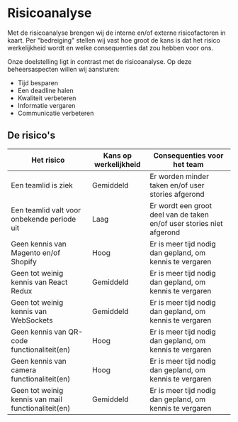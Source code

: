 # Risicoanalyse

Met de risicoanalyse brengen wij de interne en/of externe risicofactoren in kaart. Per "bedreiging" stellen wij vast hoe groot de kans
is dat het risico werkelijkheid wordt en welke consequenties dat zou hebben voor ons.

Onze doelstelling ligt in contrast met de risicoanalyse. Op deze beheersaspecten willen wij aansturen:
* Tijd besparen
* Een deadline halen
* Kwaliteit verbeteren
* Informatie vergaren
* Communicatie verbeteren

## De risico's

| Het risico                                          | Kans op werkelijkheid | Consequenties voor het team                                           |
|-----------------------------------------------------|-----------------------|-----------------------------------------------------------------------|
| Een teamlid is ziek                                 |       Gemiddeld       | Er worden minder taken en/of user stories afgerond                    |
| Een teamlid valt voor onbekende periode uit         |          Laag         | Er wordt een groot deel van de taken en/of user stories niet afgerond |
| Geen kennis van Magento en/of Shopify               |          Hoog         | Er is meer tijd nodig dan gepland, om kennis te vergaren              |
| Geen tot weinig kennis van React Redux              |       Gemiddeld       | Er is meer tijd nodig dan gepland, om kennis te vergaren              |
| Geen tot weinig kennis van WebSockets               |       Gemiddeld       | Er is meer tijd nodig dan gepland, om kennis te vergaren              |
| Geen kennis van QR-code functionaliteit(en)         |          Hoog         | Er is meer tijd nodig dan gepland, om kennis te vergaren              |
| Geen kennis van camera functionaliteit(en)          |          Hoog         | Er is meer tijd nodig dan gepland, om kennis te vergaren              |
| Geen tot weinig kennis van mail functionaliteit(en) |       Gemiddeld       | Er is meer tijd nodig dan gepland, om kennis te vergaren              |